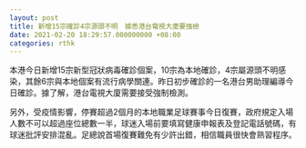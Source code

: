 ```yaml
---
layout: post
title: 新增15宗確診4宗源頭不明　據悉港台電視大廈要強檢
date: 2021-02-20 18:29:57.000000000 +08:00
categories: rthk
---
```


本港今日新增15宗新型冠狀病毒確診個案，10宗為本地確診，4宗屬源頭不明感染，其餘6宗與本地個案有流行病學關連。昨日初步確診的一名港台男助理編導今日確診。據了解，港台電視大廈需要接受強制檢測。

另外，受疫情影響，停賽超過2個月的本地職業足球賽事今日復賽，政府規定入場人數不可以超過座位總數一半，球迷入場前要填寫健康申報表及登記電話號碼，有球迷批評安排混亂。足總說首場復賽難免有少許出錯，相信職員很快會熟習程序。
